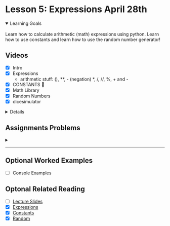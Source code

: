 # Lesson 5: Expressions April 28th

<details open>
<summary>Learning Goals</summary>
<br />
Learn how to calculate arithmetic (math) expressions using python. Learn how to use constants and learn how to use the random number generator!
</details>

 ## Videos

- [x] Intro
- [x] Expressions
    - arithmetic stuff: (), **, - (negation) *, /, //, %, + and -
- [x] CONSTANTS 🤭
- [x] Math Library
- [x] Random Numbers
- [x] dicesimulator

<details>

`helloworld.py`
```python
def main():
    print("hello, world!")

if __name__ == '__main__':
    main()
```
</details>

## Assignments Problems

<details>
<summary></summary>
<details open>
<summary>Description</summary>

<br />
<img width="600px" src="" />
<br />

</details>
<details>
<summary>Code</summary>

``
```python

```

``
```yaml

```

</details>
</details>
<hr />

## Optional Worked Examples

- [ ] Console Examples

 ## Optonal Related Reading

- [ ] [Lecture Slides](https://codeinplace2020.github.io/faqs/5-Expressions.pdf)
- [x] [Expressions](https://codeinplace2021.github.io/pythonreader/en/math/)
- [x] [Constants](https://codeinplace2021.github.io/pythonreader/en/constants/)
- [x] [Random](https://codeinplace2021.github.io/pythonreader/en/random/)
